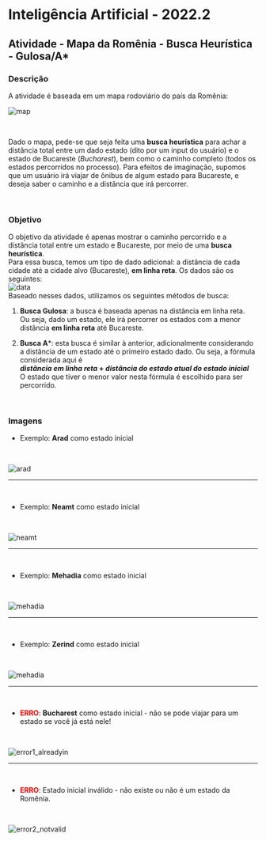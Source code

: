 # Inteligência Artificial - 2022.2

## Atividade - Mapa da Romênia - Busca Heurística - Gulosa/A*

### Descrição
A atividade é baseada em um mapa rodoviário do país da Romênia:
<br>

![map](images/romania_map.png)

<br>

Dado o mapa, pede-se que seja feita uma **busca heurística** para achar a distância total entre um dado estado (dito por um input do usuário) e o estado de Bucareste (*Bucharest*), bem como o caminho completo (todos os estados percorridos no processo). Para efeitos de imaginação, supomos que um usuário irá viajar de ônibus de algum estado para Bucareste, e deseja saber o caminho e a distância que irá percorrer.

<br>

### Objetivo
O objetivo da atividade é apenas mostrar o caminho percorrido e a distância total entre um estado e Bucareste, por meio de uma **busca heurística**. <br>
Para essa busca, temos um tipo de dado adicional: a distância de cada cidade até a cidade alvo (Bucareste), **em linha reta**. Os dados são os seguintes:
<br>
![data](images/h_dist.png)
<br>
Baseado nesses dados, utilizamos os seguintes métodos de busca:

1. **Busca Gulosa**: a busca é baseada apenas na distância em linha reta. <br> Ou seja, dado um estado, ele irá percorrer os estados com a menor distância **em linha reta** até Bucareste.

2. **Busca A***: esta busca é similar à anterior, adicionalmente considerando a distância de um estado até o primeiro estado dado.
Ou seja, a fórmula considerada aqui é <br> __*distância em linha reta* + *distância do estado atual do estado inicial*__<br>
O estado que tiver o menor valor nesta fórmula é escolhido para ser percorrido.

<br>

### Imagens

* Exemplo: **Arad** como estado inicial

<br>

![arad](images/arad_example.png)

<hr>
<br>

* Exemplo: **Neamt** como estado inicial

<br>


![neamt](images/neamt_example.png)

<hr>
<br>

* Exemplo: **Mehadia** como estado inicial

<br>

![mehadia](images/mehadia_example.png)

<hr>
<br>

* Exemplo: **Zerind** como estado inicial

<br>

![mehadia](images/zerind_example.png)

<hr>
<br>




* <span style="color:red">**ERRO**</span>: **Bucharest** como estado inicial - não se pode viajar para um estado se você já está nele!

<br>

![error1_alreadyin](images/already_in_state.png)

<hr>
<br>

* <span style="color:red">**ERRO**</span>: Estado inicial inválido - não existe ou não é um estado da Romênia.

<br>

![error2_notvalid](images/not_state.png)

<br>